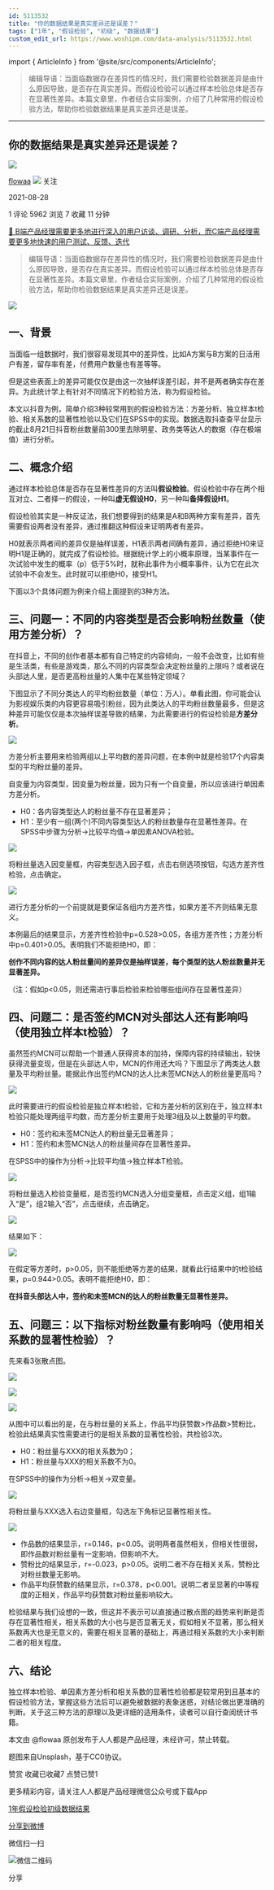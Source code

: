 ```yaml
---
id: 5113532
title: "你的数据结果是真实差异还是误差？"
tags: ["1年", "假设检验", "初级", "数据结果"]
custom_edit_url: https://www.woshipm.com/data-analysis/5113532.html
---
```

import { ArticleInfo } from '@site/src/components/ArticleInfo';

<ArticleInfo
    author="flowaa"
    authorLink="https://www.woshipm.com/u/1311113"
    published="2021-08-28"
    views={5962}
    comments={1}
    collects={7}
/>

> 编辑导语：当面临数据存在差异性的情况时，我们需要检验数据差异是由什么原因导致，是否存在真实差异。而假设检验可以通过样本检验总体是否存在显著性差异。本篇文章里，作者结合实际案例，介绍了几种常用的假设检验方法，帮助你检验数据结果是真实差异还是误差。

---

## 你的数据结果是真实差异还是误差？

[![](https://static.qidianla.com/woshipm_def_head_1.jpg?imageView2/1/w/72/h/72/q/100)](https://www.woshipm.com/u/1311113)

[flowaa](https://www.woshipm.com/u/1311113) ![](https://static.woshipm.com/tag/1101_1@2x.png) 关注

2021-08-28

1 评论 5962 浏览 7 收藏 11 分钟

[🔗 B端产品经理需要更多地进行深入的用户访谈、调研、分析，而C端产品经理需要更多地快速的用户测试、反馈、迭代](https://ke.qidianla.com/courses/bcpm)

> 编辑导语：当面临数据存在差异性的情况时，我们需要检验数据差异是由什么原因导致，是否存在真实差异。而假设检验可以通过样本检验总体是否存在显著性差异。本篇文章里，作者结合实际案例，介绍了几种常用的假设检验方法，帮助你检验数据结果是真实差异还是误差。

![](https://image.woshipm.com/wp-files/2021/08/09nbXxSo2lNtuDgCoQ7O.jpg)

## 一、背景

当面临一组数据时，我们很容易发现其中的差异性，比如A方案与B方案的日活用户有差，留存率有差，付费用户数量也有差等等。

但是这些表面上的差异可能仅仅是由这一次抽样误差引起，并不是两者确实存在差异。为此统计学上有针对不同情况下的检验方法，称为假设检验。

本文以抖音为例，简单介绍3种较常用到的假设检验方法：方差分析、独立样本t检验、相关系数的显著性检验以及它们在SPSS中的实现。数据选取抖查查平台显示的截止8月21日抖音粉丝数量前300里去除明星、政务类等达人的数据（存在极端值）进行分析。

## 二、概念介绍

通过样本检验总体是否存在显著性差异的方法叫**假设检验**。假设检验中存在两个相互对立、二者择一的假设，一种叫**虚无假设H0**，另一种叫**备择假设H1**。

假设检验其实是一种反证法，我们想要得到的结果是A和B两种方案有差异，首先需要假设两者没有差异，通过推翻这种假设来证明两者有差异。

H0就表示两者间的差异仅是抽样误差，H1表示两者间确有差异，通过拒绝H0来证明H1是正确的，就完成了假设检验。根据统计学上的小概率原理，当某事件在一次试验中发生的概率（p）低于5%时，就称此事件为小概率事件，认为它在此次试验中不会发生。此时就可以拒绝H0，接受H1。

下面以3个具体问题为例来介绍上面提到的3种方法。

## 三、问题一：不同的内容类型是否会影响粉丝数量（使用方差分析）？

在抖音上，不同的创作者基本都有自己特定的内容倾向，一般不会改变，比如有些是生活类，有些是游戏类，那么不同的内容类型会决定粉丝量的上限吗？或者说在头部达人里，是否更高粉丝量的人集中在某些特定领域？

下图显示了不同分类达人的平均粉丝数量（单位：万人）。单看此图，你可能会认为影视娱乐类的内容更容易吸引粉丝，因为此类达人的平均粉丝数量最多，但是这种差异可能仅仅是本次抽样误差导致的结果，为此需要进行的假设检验是**方差分析**。

![](https://image.woshipm.com/wp-files/2021/08/2IGJo6dw5G3bzF6oCvQc.png)

方差分析主要用来检验两组以上平均数的差异问题，在本例中就是检验17个内容类型的平均粉丝量的差异。

自变量为内容类型，因变量为粉丝量，因为只有一个自变量，所以应该进行单因素方差分析。

*   H0：各内容类型达人的粉丝量不存在显著差异；
*   H1：至少有一组(两个)不同内容类型达人的粉丝数量存在显著性差异。在SPSS中步骤为分析→比较平均值→单因素ANOVA检验。

![](https://image.woshipm.com/wp-files/2021/08/OcxjyWxnhjQMLLyg4PVZ.jpg)

将粉丝量选入因变量框，内容类型选入因子框，点击右侧选项按钮，勾选方差齐性检验，点击确定。

![](https://image.woshipm.com/wp-files/2021/08/qPQXpGdIyVI2QhC58LxL.png)

进行方差分析的一个前提就是要保证各组内方差齐性，如果方差不齐则结果无意义。

本例最后的结果显示，方差齐性检验中p=0.528>0.05，各组方差齐性；方差分析中p=0.401>0.05。表明我们不能拒绝H0，即：

**创作不同内容的达人粉丝量间的差异仅是抽样误差，每个类型的达人粉丝数量并无显著差异。**

（注：假如p<0.05，则还需进行事后检验来检验哪些组间存在显著性差异）

## 四、问题二：是否签约MCN对头部达人还有影响吗（使用独立样本t检验）？

虽然签约MCN可以帮助一个普通人获得资本的加持，保障内容的持续输出，较快获得流量变现，但是在头部达人中，MCN的作用还大吗？下图显示了两类达人数量及平均粉丝量。能据此作出签约MCN的达人比未签MCN达人的粉丝量更高吗？

![](https://image.woshipm.com/wp-files/2021/08/MpDGgnblbnBsho7cfozM.png)

此时需要进行的假设检验是独立样本t检验，它和方差分析的区别在于，独立样本t检验只能处理两组平均数，而方差分析主要用于处理3组及以上数量的平均数。

*   H0：签约和未签MCN达人的粉丝量无显著差异；
*   H1：签约和未签MCN达人的粉丝量间存在显著性差异。

在SPSS中的操作为分析→比较平均值→独立样本T检验。

![](https://image.woshipm.com/wp-files/2021/08/b1rOFlYgsFC0BNoBq1tY.jpg)

将粉丝量选入检验变量框，是否签约MCN选入分组变量框，点击定义组，组1输入“是”，组2输入“否”，点击继续，点击确定。

![](https://image.woshipm.com/wp-files/2021/08/aoxtP7cin3b5S6Eqp5d7.png)

结果如下：

![](https://image.woshipm.com/wp-files/2021/08/1lU1IqWyyymBMWCRP2gQ.png)

在假定等方差时，p>0.05，则不能拒绝等方差的结果，就看此行结果中的t检验结果，p=0.944>0.05。表明不能拒绝H0，即：

**在抖音头部达人中，签约和未签MCN的达人的粉丝数量无显著性差异。**

## 五、问题三：以下指标对粉丝数量有影响吗（使用相关系数的显著性检验）？

先来看3张散点图。

![](https://image.woshipm.com/wp-files/2021/08/LGUsxGufcfnfgGY7ix5s.png)

![](https://image.woshipm.com/wp-files/2021/08/mczFtjtH2Symr0uiQd3n.png)

![](https://image.woshipm.com/wp-files/2021/08/et9hFyuJRYbUGbiy4JAA.png)

从图中可以看出的是，在与粉丝量的关系上，作品平均获赞数>作品数>赞粉比，检验此结果真实性需要进行的是相关系数的显著性检验，共检验3次。

*   H0：粉丝量与XXX的相关系数为0；
*   H1：粉丝量与XXX的相关系数不为0。

在SPSS中的操作为分析→相关→双变量。

![](https://image.woshipm.com/wp-files/2021/08/KyK6WORHA96Rb9b9jaIl.jpg)

将粉丝量与XXX选入右边变量框，勾选左下角标记显著性相关性。

![](https://image.woshipm.com/wp-files/2021/08/qeDlzMyqazP5P5cvH1xo.png)

*   作品数的结果显示，r=0.146，p<0.05。说明两者虽然相关，但相关性很弱，即作品数对粉丝量有一定影响，但影响不大。
*   赞粉比的结果显示，r=-0.023，p>0.05。说明二者不存在相关关系，赞粉比对粉丝数量无影响。
*   作品平均获赞数的结果显示，r=0.378，p<0.001。说明二者呈显著的中等程度的正相关，作品平均获赞数对粉丝量影响较大。

检验结果与我们设想的一致，但这并不表示可以直接通过散点图的趋势来判断是否存在显著性相关，相关系数的大小也与是否显著无关，假如相关不显著，那么相关系数再大也是无意义的，需要在相关显著的基础上，再通过相关系数的大小来判断二者的相关程度。

## 六、结论

独立样本t检验、单因素方差分析和相关系数的显著性检验都是较常用到且基本的假设检验方法，掌握这些方法后可以避免被数据的表象迷惑，对结论做出更准确的判断。关于这三种方法的原理以及更详细的适用条件，读者可以自行查阅统计书籍。

本文由 @flowaa 原创发布于人人都是产品经理，未经许可，禁止转载。

题图来自Unsplash，基于CC0协议。

赞赏 收藏已收藏7 点赞已赞1

更多精彩内容，请关注人人都是产品经理微信公众号或下载App

[1年](https://www.woshipm.com/tag/1%e5%b9%b4)[假设检验](https://www.woshipm.com/tag/%e5%81%87%e8%ae%be%e6%a3%80%e9%aa%8c)[初级](https://www.woshipm.com/tag/%e5%88%9d%e7%ba%a7)[数据结果](https://www.woshipm.com/tag/%e6%95%b0%e6%8d%ae%e7%bb%93%e6%9e%9c)

[分享到微博](https://service.weibo.com/share/share.php?appkey=2775287854&title=你的数据结果是真实差异还是误差？&url=https://www.woshipm.com/data-analysis/5113532.html&pic=https://image.woshipm.com/wp-files/2021/08/09nbXxSo2lNtuDgCoQ7O.jpg)

微信扫一扫

![微信二维码](https://api.pwmqr.com/qrcode/create/?url=https://www.woshipm.com/data-analysis/5113532.html)

分享